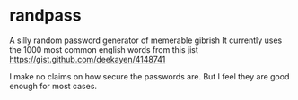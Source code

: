 # randpass
A silly random password generator of memerable gibrish
It currently uses the 1000 most common english words from this jist
https://gist.github.com/deekayen/4148741

I make no claims on how secure the passwords are. But I feel
they are good enough for most cases. 
